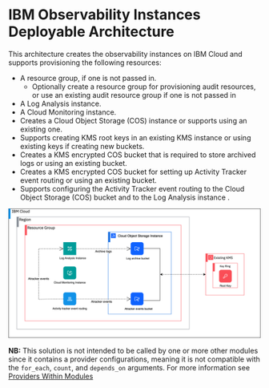 # IBM Observability Instances Deployable Architecture

This architecture creates the observability instances on IBM Cloud and supports provisioning the following resources:

- A resource group, if one is not passed in.
  - Optionally create a resource group for provisioning audit resources, or use an existing audit resource group if one is not passed in
- A Log Analysis instance.
- A Cloud Monitoring instance.
- Creates a Cloud Object Storage (COS) instance or supports using an existing one.
- Supports creating KMS root keys in an existing KMS instance or using existing keys if creating new buckets.
- Creates a KMS encrypted COS bucket that is required to store archived logs or using an existing bucket.
- Creates a KMS encrypted COS bucket for setting up Activity Tracker event routing or using an existing bucket.
- Supports configuring the Activity Tracker event routing to the Cloud Object Storage (COS) bucket and to the Log Analysis instance .

![observability-instances-deployable-architecture](../../reference-architecture/deployable-architecture-observability-instances.svg)

**NB:** This solution is not intended to be called by one or more other modules since it contains a provider configurations, meaning it is not compatible with the `for_each`, `count`, and `depends_on` arguments. For more information see [Providers Within Modules](https://developer.hashicorp.com/terraform/language/modules/develop/providers)
